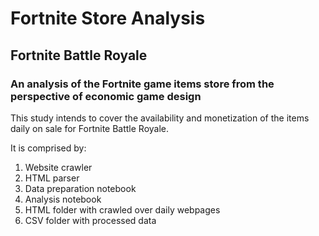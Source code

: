 # Fortnite Store Analysis

## Fortnite Battle Royale

### An analysis of the Fortnite game items store from the perspective of economic game design


This study intends to cover the availability and monetization of the items daily on sale for Fortnite Battle Royale.

It is comprised by:

1. Website crawler
2. HTML parser
3. Data preparation notebook
4. Analysis notebook
5. HTML folder with crawled over daily webpages
6. CSV folder with processed data
